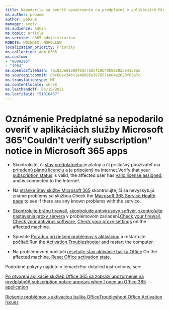 ```yaml
---
title: Nepodarilo sa overiť upozornenie na predplatné v aplikáciách Microsoft 365
ms.author: pebaum
author: pebaum
manager: scotv
ms.audience: Admin
ms.topic: article
ms.service: o365-administration
ROBOTS: NOINDEX, NOFOLLOW
localization_priority: Priority
ms.collection: Adm_O365
ms.custom:
- "9000296"
- "1904"
ms.openlocfilehash: 7a1823ed1080f0dc7adcf19b40b8e28256415ba5
ms.sourcegitcommit: 8bc60ec34bc1e40685e3976576e04a2623f63a7c
ms.translationtype: MT
ms.contentlocale: sk-SK
ms.lasthandoff: 04/15/2021
ms.locfileid: "51816467"
---
```

# <a name="couldnt-verify-subscription-notice-in-microsoft-365-apps"></a><span data-ttu-id="c5a2a-102">Oznámenie Predplatné sa nepodarilo overiť v aplikáciách služby Microsoft 365</span><span class="sxs-lookup"><span data-stu-id="c5a2a-102">"Couldn't verify subscription" notice in Microsoft 365 apps</span></span>

- <span data-ttu-id="c5a2a-103">Skontrolujte, či [stav predplatného](https://support.office.com/article/unlicensed-product-and-activation-errors-in-office-0d23d3c0-c19c-4b2f-9845-5344fedc4380#bkmk_checksubscription) je platný a či príslušný používateľ má [priradenú platnú licenciu](https://support.office.com/article/997596B5-4173-4627-B915-36ABAC6786DC?wt.mc_id=Alchemy_ClientDIA) a je pripojený na internet.</span><span class="sxs-lookup"><span data-stu-id="c5a2a-103">Verify that your [subscription status](https://support.office.com/article/unlicensed-product-and-activation-errors-in-office-0d23d3c0-c19c-4b2f-9845-5344fedc4380#bkmk_checksubscription) is valid, the affected user has [valid license assigned](https://support.office.com/article/997596B5-4173-4627-B915-36ABAC6786DC?wt.mc_id=Alchemy_ClientDIA), and is connected to the Internet.</span></span>

- <span data-ttu-id="c5a2a-104">Na [stránke Stav služby Microsoft 365](https://docs.microsoft.com/office365/enterprise/view-service-health) skontrolujte, či sa nevyskytujú známe problémy so službou.</span><span class="sxs-lookup"><span data-stu-id="c5a2a-104">Check the [Microsoft 365 Service Health page](https://docs.microsoft.com/office365/enterprise/view-service-health) to see if there are any known problems with the service.</span></span>

- <span data-ttu-id="c5a2a-105">[Skontrolujte bránu firewall](https://support.office.com/article/unlicensed-product-and-activation-errors-in-office-0d23d3c0-c19c-4b2f-9845-5344fedc4380#bkmk_checkfirewall), [skontrolujte antivírusový softvér](https://support.office.com/article/unlicensed-product-and-activation-errors-in-office-0d23d3c0-c19c-4b2f-9845-5344fedc4380#bkmk_checkav), [skontrolujte nastavenia proxy servera](https://support.office.com/article/unlicensed-product-and-activation-errors-in-office-0d23d3c0-c19c-4b2f-9845-5344fedc4380#bkmk_checkproxy) v problémovom zariadení.</span><span class="sxs-lookup"><span data-stu-id="c5a2a-105">[Check your firewall](https://support.office.com/article/unlicensed-product-and-activation-errors-in-office-0d23d3c0-c19c-4b2f-9845-5344fedc4380#bkmk_checkfirewall), [Check your antivirus software](https://support.office.com/article/unlicensed-product-and-activation-errors-in-office-0d23d3c0-c19c-4b2f-9845-5344fedc4380#bkmk_checkav), [Check your proxy settings](https://support.office.com/article/unlicensed-product-and-activation-errors-in-office-0d23d3c0-c19c-4b2f-9845-5344fedc4380#bkmk_checkproxy) on the affected machine.</span></span>

- <span data-ttu-id="c5a2a-106">Spustite [Poradcu pri riešení problémov s aktiváciou](https://aka.ms/SARA-OfficeActivation-Alchemy) a reštartujte počítač.</span><span class="sxs-lookup"><span data-stu-id="c5a2a-106">Run the [Activation Troubleshooter](https://aka.ms/SARA-OfficeActivation-Alchemy) and restart the computer.</span></span>

- <span data-ttu-id="c5a2a-107">Na problémovom počítači [resetujte stav aktivácie balíka Office](https://docs.microsoft.com/office/troubleshoot/activation/reset-office-365-proplus-activation-state).</span><span class="sxs-lookup"><span data-stu-id="c5a2a-107">On the affected machine, [Reset Office activation state](https://docs.microsoft.com/office/troubleshoot/activation/reset-office-365-proplus-activation-state).</span></span>

<span data-ttu-id="c5a2a-108">Podrobné pokyny nájdete v témach:</span><span class="sxs-lookup"><span data-stu-id="c5a2a-108">For detailed instructions, see:</span></span> 

[<span data-ttu-id="c5a2a-109">Po otvorení aplikácie služieb Office 365 sa zobrazí upozornenie na predplatné</span><span class="sxs-lookup"><span data-stu-id="c5a2a-109">A subscription notice appears when I open an Office 365 application</span></span>](https://support.office.com/article/a-subscription-notice-appears-when-i-open-an-office-365-application-4cabe32c-f594-4c0e-9191-3d3ade10cceb)

[<span data-ttu-id="c5a2a-110">Riešenie problémov s aktiváciou balíka Office</span><span class="sxs-lookup"><span data-stu-id="c5a2a-110">Troubleshoot Office Activation Issues</span></span>](https://support.office.com/article/unlicensed-product-and-activation-errors-in-office-0d23d3c0-c19c-4b2f-9845-5344fedc4380)

